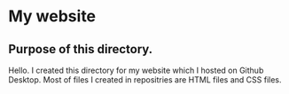 # My website
## Purpose of this directory. 
Hello. 
I created this directory for my website which I hosted on Github Desktop. 
Most of files I created in repositries are HTML files and CSS files. 

